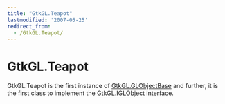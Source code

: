 ```yaml
---
title: "GtkGL.Teapot"
lastmodified: '2007-05-25'
redirect_from:
  - /GtkGL.Teapot/
---
```


GtkGL.Teapot
============

GtkGL.Teapot is the first instance of [GtkGL.GLObjectBase](/GtkGL.GLObjectBase "GtkGL.GLObjectBase") and further, it is the first class to implement the [GtkGL.IGLObject](/GtkGL.IGLObject "GtkGL.IGLObject") interface.

